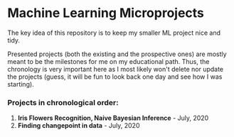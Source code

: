 # Machine Learning Microprojects

The key idea of this repository is to keep my smaller ML project nice and tidy.

Presented projects (both the existing and the prospective ones) are mostly meant to be the milestones for me on my educational path. Thus, the chronology is very important here as I most likely won't delete nor update the projects (guess, it will be fun to look back one day and see how I was starting).

### Projects in chronological order:

1. **Iris Flowers Recognition, Naive Bayesian Inference** - July, 2020
2. **Finding changepoint in data** - July, 2020
